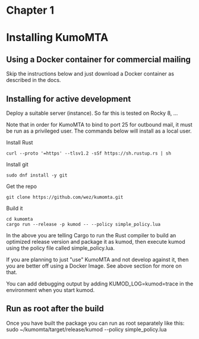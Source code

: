 # Chapter 1

# Installing KumoMTA

## Using a Docker container for commercial mailing
Skip the instructions below and just download a Docker container as described in the docs.


## Installing for active development
Deploy a suitable server (instance).
So far this is tested on Rocky 8, ...

Note that in order for KumoMTA to bind to port 25 for outbound mail, it must be run as a privileged user.
The commands below will install as a local user.

Install Rust

```curl --proto '=https' --tlsv1.2 -sSf https://sh.rustup.rs | sh```

Install git

```sudo dnf install -y git```

Get the repo

```git clone https://github.com/wez/kumomta.git```

Build it

```
cd kumomta
cargo run --release -p kumod -- --policy simple_policy.lua
```


In the above you are telling Cargo to run the Rust compiler to build an optimized release version and package it as kumod, then execute kumod using the policy file called simple_policy.lua.

If you are planning to just "use" KumoMTA and not develop against it, then you are better off using a Docker Image.  See above section for more on that.

You can add debugging output by adding KUMOD_LOG=kumod=trace in the environment when you start kumod.

## Run as root after the build

Once you have built the package you can run as root separately like this:
sudo ~/kumomta/target/release/kumod --policy simple_policy.lua


